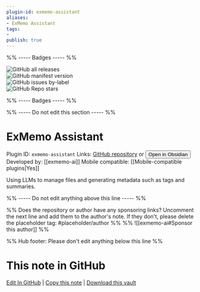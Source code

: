 ```yaml
---
plugin-id: exmemo-assistant
aliases:
- ExMemo Assistant
tags: 
- 
publish: true
---
```


%% ----- Badges ----- %%

![GitHub all releases](https://img.shields.io/github/downloads/exmemo-ai/obsidian-exmemo-assistant/total?color=573E7A&logo=github&style=for-the-badge)   
![GitHub manifest version](https://img.shields.io/github/manifest-json/v/exmemo-ai/obsidian-exmemo-assistant?color=573E7A&logo=github&style=for-the-badge)   
![GitHub issues by-label](https://img.shields.io/github/issues/exmemo-ai/obsidian-exmemo-assistant/help%20wanted?color=573E7A&logo=github&style=for-the-badge)   
![GitHub Repo stars](https://img.shields.io/github/stars/exmemo-ai/obsidian-exmemo-assistant?color=573E7A&logo=github&style=for-the-badge)

%% ----- Badges ----- %%

%% ----- Do not edit this section ----- %%

# ExMemo Assistant

Plugin ID: `exmemo-assistant`
Links: [GitHub repository](https://github.com/exmemo-ai/obsidian-exmemo-assistant) or [<button id=HH>Open in Obsidian</button>](obsidian://show-plugin?id=exmemo-assistant)
Developed by: [[exmemo-ai]]
Mobile compatible: [[Mobile-compatible plugins|Yes]]

Using LLMs to manage files and generating metadata such as tags and summaries.

%% ----- Do not edit anything above this line ----- %% 

%% Does the repository or author have any sponsoring links? Uncomment the next line and add them to the author's note. If they don't, please delete the placeholder tag: #placeholder/author %%
%% ![[exmemo-ai#Sponsor this author]] %%

%% Hub footer: Please don't edit anything below this line %%

# This note in GitHub

<span class="git-footer">[Edit In GitHub](https://github.dev/obsidian-community/obsidian-hub/blob/main/02%20-%20Community%20Expansions/02.05%20All%20Community%20Expansions/Plugins/exmemo-assistant.md "git-hub-edit-note") | [Copy this note](https://raw.githubusercontent.com/obsidian-community/obsidian-hub/main/02%20-%20Community%20Expansions/02.05%20All%20Community%20Expansions/Plugins/exmemo-assistant.md "git-hub-copy-note") | [Download this vault](https://github.com/obsidian-community/obsidian-hub/archive/refs/heads/main.zip "git-hub-download-vault") </span>
